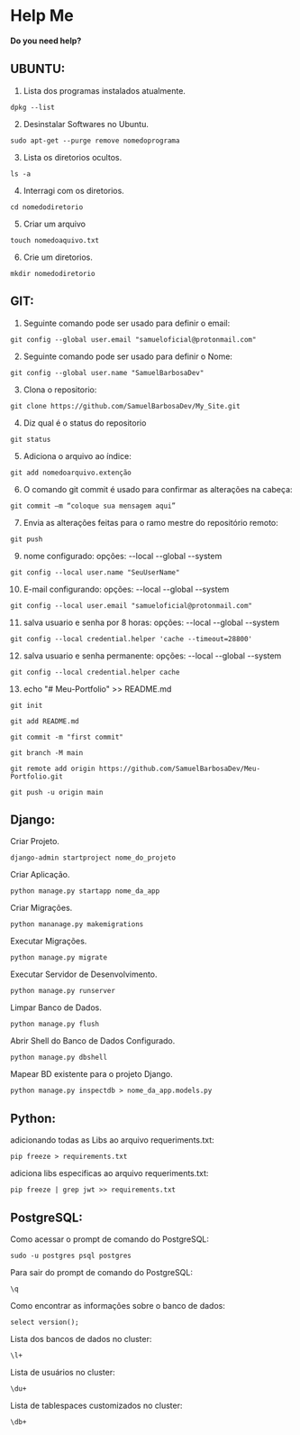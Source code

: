 # Help Me
__Do you need help?__

## UBUNTU:

1. Lista dos programas instalados atualmente.
```
dpkg --list
```


2. Desinstalar Softwares no Ubuntu.
```
sudo apt-get --purge remove nomedoprograma
```


3. Lista os diretorios ocultos.
```
ls -a
```


4. Interragi com os diretorios.
```
cd nomedodiretorio
```


5. Criar um arquivo
```
touch nomedoaquivo.txt
```

6. Crie um diretorios.
```
mkdir nomedodiretorio
```


## GIT:

1. Seguinte comando pode ser usado para definir o email:
```
git config --global user.email "samueloficial@protonmail.com"
```


2. Seguinte comando pode ser usado para definir o Nome:
```
git config --global user.name "SamuelBarbosaDev"
```


3. Clona o repositorio:
```
git clone https://github.com/SamuelBarbosaDev/My_Site.git
```


4. Diz qual é o status do repositorio
```
git status
```


5. Adiciona o arquivo ao índice:
```
git add nomedoarquivo.extenção
```


6. O comando git commit é usado para confirmar as alterações na cabeça:
```
git commit –m “coloque sua mensagem aqui”
```


7. Envia as alterações feitas para o ramo mestre do repositório remoto:
```
git push
```


9. nome configurado:
opções:
--local
--global
--system

```
git config --local user.name "SeuUserName"
```


10. E-mail configurando:
opções:
--local
--global
--system

```
git config --local user.email "samueloficial@protonmail.com"
```


11. salva usuario e senha por 8 horas:
opções:
--local
--global
--system

```
git config --local credential.helper 'cache --timeout=28800'
```


12. salva usuario e senha permanente:
opções:
--local
--global
--system

```
git config --local credential.helper cache
```

13. echo "# Meu-Portfolio" >> README.md
```
git init
```

```
git add README.md
```

```
git commit -m "first commit"
```

```
git branch -M main
```

```
git remote add origin https://github.com/SamuelBarbosaDev/Meu-Portfolio.git
```

```
git push -u origin main
```
## Django:

Criar Projeto.
```
django-admin startproject nome_do_projeto
```

Criar Aplicação.
```
python manage.py startapp nome_da_app
```

Criar Migrações.
```
python mananage.py makemigrations
```

Executar Migrações.
```
python manage.py migrate
```

Executar Servidor de Desenvolvimento.
```
python manage.py runserver
```

Limpar Banco de Dados.
```
python manage.py flush
```

Abrir Shell do Banco de Dados Configurado.
```
python manage.py dbshell
```

Mapear BD existente para o projeto Django.
```
python manage.py inspectdb > nome_da_app.models.py
```
## Python:

adicionando todas as Libs ao arquivo requeriments.txt:
```
pip freeze > requirements.txt
```

adiciona libs especificas ao arquivo requeriments.txt:
```
pip freeze | grep jwt >> requirements.txt 
```

## PostgreSQL:

Como acessar o prompt de comando do PostgreSQL:
```
sudo -u postgres psql postgres
```

Para sair do prompt de comando do PostgreSQL:
```
\q 
```

Como encontrar as informações sobre o banco de dados:
```
select version();
```

Lista dos bancos de dados no cluster:
```
\l+
```

Lista de usuários no cluster:
```
\du+
```

Lista de tablespaces customizados no cluster:
```
\db+
```
